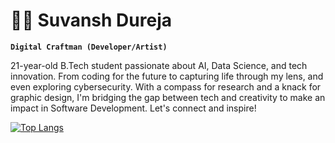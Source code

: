 # 🚴‍♂️ Suvansh Dureja

**`Digital Craftman (Developer/Artist)`**

21-year-old B.Tech student passionate about AI, Data Science, and tech innovation. From coding for the future to capturing life through my lens, and even exploring cybersecurity. With a compass for research and a knack for graphic design, I'm bridging the gap between tech and creativity to make an impact in Software Development. Let's connect and inspire!

[![Top Langs](https://github-readme-stats.vercel.app/api/top-langs/?username=SuvanshD&layout=donut-vertical)](https://github.com/anuraghazra/github-readme-stats)
